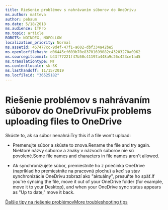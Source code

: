 ```yaml
---
title: Riešenie problémov s nahrávaním súborov do OneDrivu
ms.author: matteva
author: pebaum
ms.date: 5/18/2018
ms.audience: ITPro
ms.topic: article
ROBOTS: NOINDEX, NOFOLLOW
localization_priority: Normal
ms.assetid: 467477cc-9d4f-47f1-a602-dbf334a42be5
ms.openlocfilehash: d06445cf609b70e83701699082c43203270a0962
ms.sourcegitcommit: b43f77221f47b50c41197a448a9c26c423ce1ad5
ms.translationtype: MT
ms.contentlocale: sk-SK
ms.lasthandoff: 11/15/2019
ms.locfileid: "36525182"
---
```

# <a name="fix-problems-uploading-files-to-onedrive"></a><span data-ttu-id="e0f83-102">Riešenie problémov s nahrávaním súborov do OneDrivu</span><span class="sxs-lookup"><span data-stu-id="e0f83-102">Fix problems uploading files to OneDrive</span></span>

<span data-ttu-id="e0f83-103">Skúste to, ak sa súbor nenahrá:</span><span class="sxs-lookup"><span data-stu-id="e0f83-103">Try this if a file won't upload:</span></span>
  
- <span data-ttu-id="e0f83-104">Premenujte súbor a skúste to znova.</span><span class="sxs-lookup"><span data-stu-id="e0f83-104">Rename the file and try again.</span></span> <span data-ttu-id="e0f83-105">Niektoré názvy súborov a znaky v názvoch súborov nie sú povolené.</span><span class="sxs-lookup"><span data-stu-id="e0f83-105">Some file names and characters in file names aren't allowed.</span></span> 
    
- <span data-ttu-id="e0f83-106">Ak synchronizujete súbor, premiestnite ho z priečinka OneDrive (napríklad ho premiestnite na pracovnú plochu) a keď sa stav synchronizácie OneDrivu zobrazí ako "aktuálny", presuňte ho späť.</span><span class="sxs-lookup"><span data-stu-id="e0f83-106">If you're syncing the file, move it out of your OneDrive folder (for example, move it to your Desktop), and when your OneDrive sync status appears as "Up to date," move it back.</span></span> 
    
[<span data-ttu-id="e0f83-107">Ďalšie tipy na riešenie problémov</span><span class="sxs-lookup"><span data-stu-id="e0f83-107">More troubleshooting tips</span></span>](https://go.microsoft.com/fwlink/?linkid=873155)
  

